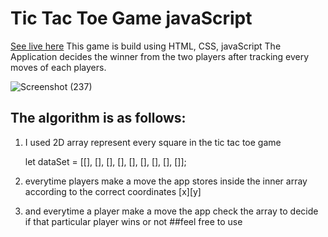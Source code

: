 # Tic Tac Toe Game javaScript
[See live here](https://dagim-tic-tac-toe-game.netlify.app/)
This game is build using HTML, CSS, javaScript
The Application decides the winner from the two players after tracking every moves of each players.

![Screenshot (237)](https://user-images.githubusercontent.com/80765887/153710627-7f805ab0-2c7d-40d2-9fe5-a87ebe74457e.png)



## The algorithm is as follows:
1. I used 2D array represent every square in the tic tac toe game 

   let dataSet = [[], [], [], [], [], [], [], [], []];
  
                          
2. everytime players make a move the app stores inside the inner array according to the correct coordinates [x][y]
3. and everytime a player make a move the app check the array to decide if that particular player wins or not
##feel free to use
